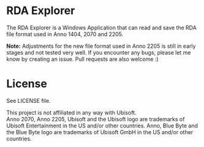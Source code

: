 # RDA Explorer

The RDA Explorer is a Windows Application that can read and save the RDA file format used in Anno 1404, 2070 and 2205.

**Note:** Adjustments for the new file format used in Anno 2205 is still in early stages and not tested very well. If you encounter any bugs, please let me know by creating an issue. Pull requests are also welcome :)

# License

See LICENSE file.

This project is not affiliated in any way with Ubisoft.<br />
Anno 2070, Anno 2205, Ubisoft and the Ubisoft logo are trademarks of Ubisoft Entertainment in the US and/or other countries. Anno, Blue Byte and the Blue Byte logo are trademarks of Ubisoft GmbH in the US and/or other countries. 
